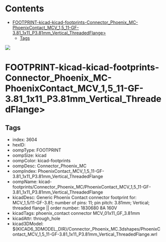 



Contents
========

* [FOOTPRINT-kicad-kicad-footprints-Connector_Phoenix_MC-PhoenixContact_MCV_1,5_11-GF-3.81_1x11_P3.81mm_Vertical_ThreadedFlange>](#footprint-kicad-kicad-footprints-connector_phoenix_mc-phoenixcontact_mcv_15_11-gf-381_1x11_p381mm_vertical_threadedflange)
	* [Tags](#tags)
  
![][im]
# FOOTPRINT-kicad-kicad-footprints-Connector_Phoenix_MC-PhoenixContact_MCV_1,5_11-GF-3.81_1x11_P3.81mm_Vertical_ThreadedFlange>

## Tags

- index: 3604
- hexID: 
- oompType: FOOTPRINT
- oompSize: kicad
- oompColor: kicad-footprints
- oompDesc: Connector_Phoenix_MC
- oompIndex: PhoenixContact_MCV_1,5_11-GF-3.81_1x11_P3.81mm_Vertical_ThreadedFlange
- oompName: kicad-footprints/Connector_Phoenix_MC/PhoenixContact_MCV_1,5_11-GF-3.81_1x11_P3.81mm_Vertical_ThreadedFlange
- kicadDesc: Generic Phoenix Contact connector footprint for: MCV_1,5/11-GF-3.81; number of pins: 11; pin pitch: 3.81mm; Vertical; threaded flange || order number: 1830680 8A 160V
- kicadTags: phoenix_contact connector MCV_01x11_GF_3.81mm
- kicadAttr: through_hole
- kicad3DModel: ${KICAD6_3DMODEL_DIR}/Connector_Phoenix_MC.3dshapes/PhoenixContact_MCV_1,5_11-GF-3.81_1x11_P3.81mm_Vertical_ThreadedFlange.wrl



[im]: image.png
